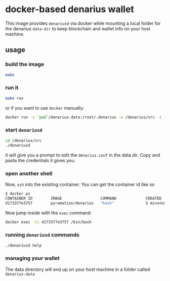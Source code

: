 # docker-based denarius wallet

This image provides `denariusd` via docker while mounting a local folder for the denarius `data-dir` to keep blockchain and wallet info on your host machine.

## usage

### build the image

```sh
make
```

### run it

```sh
make run
```

or if you want to use `docker` manually:

```sh
docker run -v `pwd`/denarius-data:/root/.denarius -w /denarius/src -i -t pyramation/denarius bash
```

### start `denariusd`

```sh
cd /denarius/src
./denariusd
```

it will give you a prompt to edit the `denarius.conf` in the data dir. Copy and paste the credentials it gives you.


### open another shell

Now, `ssh` into the existing container. You can get the container id like so

```sh
$ docker ps
CONTAINER ID        IMAGE                 COMMAND             CREATED             STATUS              PORTS               NAMES
d173377e3757        pyramation/denarius   "bash"              5 minutes ago       Up 5 minutes                            dazzling_booth
```

Now jump inside with the `exec` command:

```sh
docker exec -ti d173377e3757 /bin/bash
```

### running `denariusd` commands

```sh
./denariusd help
```

### managing your wallet

The data directory will end up on your host machine in a folder called `denarius-data`
